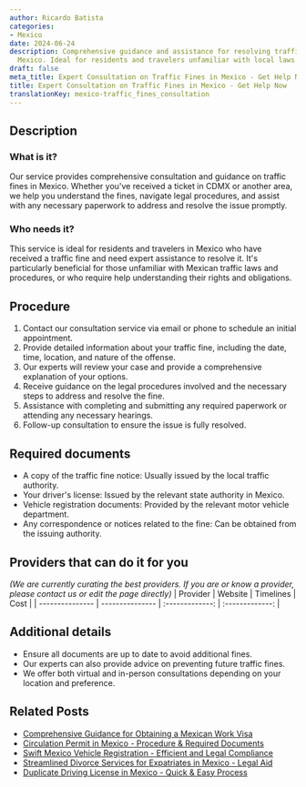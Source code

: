 ```yaml
---
author: Ricardo Batista
categories:
- Mexico
date: 2024-06-24
description: Comprehensive guidance and assistance for resolving traffic fines in
  Mexico. Ideal for residents and travelers unfamiliar with local laws and procedures.
draft: false
meta_title: Expert Consultation on Traffic Fines in Mexico - Get Help Now
title: Expert Consultation on Traffic Fines in Mexico - Get Help Now
translationKey: mexico-traffic_fines_consultation
---
```



## Description
### What is it?
Our service provides comprehensive consultation and guidance on traffic fines in Mexico. Whether you've received a ticket in CDMX or another area, we help you understand the fines, navigate legal procedures, and assist with any necessary paperwork to address and resolve the issue promptly.

### Who needs it?
This service is ideal for residents and travelers in Mexico who have received a traffic fine and need expert assistance to resolve it. It's particularly beneficial for those unfamiliar with Mexican traffic laws and procedures, or who require help understanding their rights and obligations.

## Procedure

1. Contact our consultation service via email or phone to schedule an initial appointment.
2. Provide detailed information about your traffic fine, including the date, time, location, and nature of the offense.
3. Our experts will review your case and provide a comprehensive explanation of your options.
4. Receive guidance on the legal procedures involved and the necessary steps to address and resolve the fine.
5. Assistance with completing and submitting any required paperwork or attending any necessary hearings.
6. Follow-up consultation to ensure the issue is fully resolved.


## Required documents

- A copy of the traffic fine notice: Usually issued by the local traffic authority.
- Your driver's license: Issued by the relevant state authority in Mexico.
- Vehicle registration documents: Provided by the relevant motor vehicle department.
- Any correspondence or notices related to the fine: Can be obtained from the issuing authority.


## Providers that can do it for you
_(We are currently curating the best providers. If you are or know a provider, please contact us or edit the page directly)_
| Provider        |     Website     |     Timelines    |       Cost      |
| --------------- | --------------- |  :-------------: | :-------------: |

## Additional details

- Ensure all documents are up to date to avoid additional fines.
- Our experts can also provide advice on preventing future traffic fines.
- We offer both virtual and in-person consultations depending on your location and preference.

## Related Posts

- [Comprehensive Guidance for Obtaining a Mexican Work Visa](https://tramitit.com/english/guides/mexico/work_visa_processing/)
- [Circulation Permit in Mexico - Procedure & Required Documents](https://tramitit.com/english/guides/mexico/circulation_permit/)
- [Swift Mexico Vehicle Registration - Efficient and Legal Compliance](https://tramitit.com/english/guides/mexico/vehicle_registration/)
- [Streamlined Divorce Services for Expatriates in Mexico - Legal Aid](https://tramitit.com/english/guides/mexico/divorce_proceeding/)
- [Duplicate Driving License in Mexico - Quick & Easy Process](https://tramitit.com/english/guides/mexico/duplicate_driving_license_issuance/)